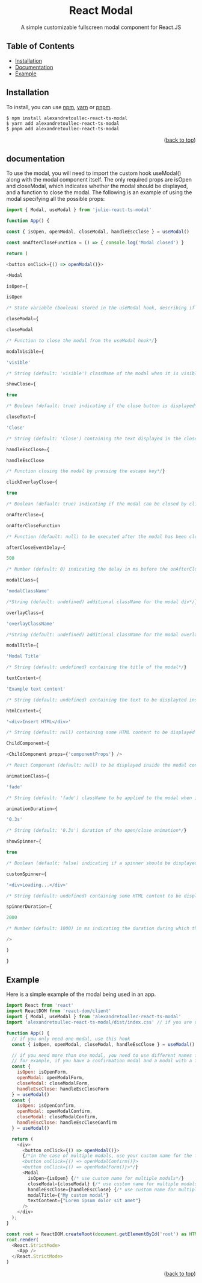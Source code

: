 <!-- Improved compatibility of back to top link: See: https://github.com/othneildrew/Best-README-Template/pull/73 -->

<a name="readme-top"></a>

<!--
*** Thanks for checking out the Best-README-Template. If you have a suggestion
*** that would make this better, please fork the repo and create a pull request
*** or simply open an issue with the tag "enhancement".
*** Don't forget to give the project a star!
*** Thanks again! Now go create something AMAZING! :D
-->

<!-- PROJECT SHIELDS -->
<!--
*** I'm using markdown "reference style" links for readability.
*** Reference links are enclosed in brackets [ ] instead of parentheses ( ).
*** See the bottom of this document for the declaration of the reference variables
*** for contributors-url, forks-url, etc. This is an optional, concise syntax you may use.
*** https://www.markdownguide.org/basic-syntax/#reference-style-links
-->

<div align="center">

<h1 align="center">React Modal</h3>

  <p align="center">
    A simple customizable fullscreen modal component for React.JS
  </p>
</div>

<!-- TABLE OF CONTENTS -->

  <h2>Table of Contents</h2>
  <ul>
    <li>
      <a href="#installation">Installation</a>
    </li>
    <li>
      <a href="#documentation">Documentation</a>
    </li>
    <li>
      <a href="#example">Example</a>
    </li>
    
  </ul>

<!-- GETTING STARTED -->

## Installation

To install, you can use [npm](https://npmjs.org/), [yarn](https://yarnpkg.com/) or [pnpm](https://pnpm.io/installation).

```
$ npm install alexandretoullec-react-ts-modal
$ yarn add alexandretoullec-react-ts-modal
$ pnpm add alexandretoullec-react-ts-modal
```

<p align="right">(<a href="#readme-top">back to top</a>)</p>

<!-- DOCUMENTATION -->

## documentation

To use the modal, you will need to import the custom hook useModal() along with the modal component itself. The only required props are isOpen and closeModal, which indicates whether the modal should be displayed, and a function to close the modal.
The following is an example of using the modal specifying all the possible props:

```Javascript
import { Modal, useModal } from 'julie-react-ts-modal'

function App() {

const { isOpen, openModal, closeModal, handleEscClose } = useModal()

const onAfterCloseFunction = () => { console.log('Modal closed') }

return (

<button onClick={() => openModal()}>

<Modal

isOpen={

isOpen

/* State variable (boolean) stored in the useModal hook, describing if the modal should be shown or not.*/}

closeModal={

closeModal

/* Function to close the modal from the useModal hook*/}

modalVisible={

'visible'

/* String (default: 'visible') className of the modal when it is visible (controls opacity and visibility)*/}

showClose={

true

/* Boolean (default: true) indicating if the close button is displayed*/}

closeText={

'Close'

/* String (default: 'Close') containing the text displayed in the close button */}

handleEscClose={

handleEscClose

/* Function closing the modal by pressing the escape key*/}

clickOverlayClose={

true

/* Boolean (default: true) indicating if the modal can be closed by clicking on the overlay*/}

onAfterClose={

onAfterCloseFunction

/* Function (default: null) to be executed after the modal has been closed*/}

afterCloseEventDelay={

500

/* Number (default: 0) indicating the delay in ms before the onAfterClose function is executed*/}

modalClass={

'modalClassName'

/*String (default: undefined) additional className for the modal div*/}

overlayClass={

'overlayClassName'

/*String (default: undefined) additional className for the modal overlay div*/}

modalTitle={

'Modal Title'

/* String (default: undefined) containing the title of the modal*/}

textContent={

'Example text content'

/* String (default: undefined) containing the text to be displayted inside the modal content div*/}

htmlContent={

'<div>Insert HTML</div>'

/* String (default: null) containing some HTML content to be displayed in the modal content div*/}

ChildComponent={

<ChildComponent props={'componentProps'} />

/* React Component (default: null) to be displayed inside the modal content div*/}

animationClass={

'fade'

/* String (default: 'fade') className to be applied to the modal when it is opened or closed*/}

animationDuration={

'0.3s'

/* String (default: '0.3s') duration of the open/close animation*/}

showSpinner={

true

/* Boolean (default: false) indicating if a spinner should be displayed while the modal is opening*/}

customSpinner={

'<div>Loading...</div>'

/* String (default: undefined) containing some HTML content to be displayed as a custom spinner*/}

spinnerDuration={

2000

/* Number (default: 1000) in ms indicating the duration during which the spinner is displayed before the modal content appears*/}

/>

)

}
```

<!-- EXAMPLE -->

## Example

Here is a simple example of the modal being used in an app.

```Javascript
import React from 'react'
import ReactDOM from 'react-dom/client'
import { Modal, useModal } from 'alexandretoullec-react-ts-modal'
import 'alexandretoullec-react-ts-modal/dist/index.css' // if you are using Next, place this import in your _app.js or _app.ts file.

function App() {
  // if you only need one modal, use this hook
  const { isOpen, openModal, closeModal, handleEscClose } = useModal()

  // if you need more than one modal, you need to use different names for the hooks.
  // for example, if you have a confirmation modal and a modal with a form, you can do this:
  const {
    isOpen: isOpenForm,
    openModal: openModalForm,
    closeModal: closeModalForm,
    handleEscClose: handleEscCloseForm
  } = useModal()
  const {
    isOpen: isOpenConfirm,
    openModal: openModalConfirm,
    closeModal: closeModalConfirm,
    handleEscClose: handleEscCloseConfirm
  } = useModal()

  return (
    <div>
      <button onClick={() => openModal()}>
      {/*in the case of multiple modals, use your custom name for the function:
      <button onClick={() => openModalConfirm()}>
      <button onClick={() => openModalForm()}>*/}
      <Modal
        isOpen={isOpen} {/* use custom name for multiple modals*/}
        closeModal={closeModal} {/* use custom name for multiple modals*/}
        handleEscClose={handleEscClose} {/* use custom name for multiple modals*/}
        modalTitle={"My custom modal"}
        textContent={"Lorem ipsum dolor sit amet"}
      />
    </div>
  );
}

const root = ReactDOM.createRoot(document.getElementById('root') as HTMLElement)
root.render(
  <React.StrictMode>
    <App />
  </React.StrictMode>
)
```

<p align="right">(<a href="#readme-top">back to top</a>)</p>
